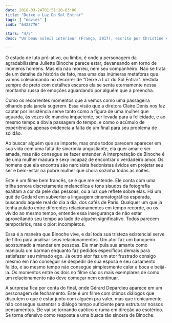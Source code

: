 ```yaml
---
date: 2018-03-24T01:51:20-03:00
title: "Deixe a Luz Do Sol Entrar"
tags: [ "movies" ]
imdb: "6423776"

stars: "4/5"
desc: "Un beau soleil intérieur (França, 2017), escrito por Christine Angot, Claire Denis , dirigido por Claire Denis, com Juliette Binoche, Xavier Beauvois, Philippe Katerine. Crítica escrita para o site CinemAqui."

---
```

O estado de luto pró-ativo, ou limbo, é onde a personagem da agradabilíssima Juliette Binoche parece estar, devaneando em torno de inúmeros homens. Mas ela não morreu, nem seu companheiro. Não se trata de um detalhe da história de fato, mas uma das inúmeras metáforas que vamos colecionando no decorrer de "Deixe a Luz do Sol Entrar". Vestida sempre de preto com detalhes escuros ela se senta eternamente nessa montanha russa de emoções aguardando por alguém que a preencha.

Como os recorrentes momentos que a vemos como uma passageira olhando pela janela sugerem. Essa visão que a diretora Claire Denis nos faz captar por insistência serve tanto como a figura de uma mulher que aguarda, às vezes de maneira impaciente, ser levada para a felicidade, e ao mesmo tempo a óbvia passagem do tempo, e como o acúmulo de experiências apenas evidencia a falta de um final para seu problema de solidão.

Ao buscar alguém que se importe, mas onde todos parecem aparecer em sua vida com uma falta de sincronia angustiante, ela quer amar e ser amada, mas não consegue se fazer entender. A interpretação de Binoche é de uma mulher madura e sexy incapaz de encontrar o verdadeiro amor. Os homens que ela encontra são narcisista hedonistas ávidos em projetar seu ser e bem-estar na pobre mulher que chora sozinha todas as noites.

Este é um filme bem francês, se é que me entende. Ele conta com uma trilha sonora discretamente melancólica e tons sisudos da fotografia exaltam a cor da pele das pessoas, ou a luz que reflete sobre elas. Há um quê de Godard em subverter a linguagem cinematográfica esperada, buscando aquele real do dia a dia, dos cafés de Paris. Qualquer um que já tenha pulado entre diferentes relacionamentos em tempo recorde, ou os vivido ao mesmo tempo, entende essa insegurança de não estar aproveitando seu tempo ao lado de alguém significativo. Todos parecem temporários, mas o pior: incompletos.

Essa é a maneira que Binoche vive, e daí toda sua tristeza existencial serve de filtro para analisar seus relacionamentos. Um ator faz um banqueiro acostumado a mandar em pessoas. Ele manipula sua amante como manipula um barman enquanto faz pedidos específicos demais para satisfazer seu mimado ego. Já outro ator faz um ator frustrado consigo mesmo em não conseguir se despedir de sua esposa e seu casamento falido, e ao mesmo tempo não consegue simplesmente calar a boca e beijá-la. Os momentos entre os dois no filme são os mais exemplares de como um relacionamento não deve começar nem continuar.

A surpresa fica por conta do final, onde Gérard Depardieu aparece em um personagem de fechamento. Este é um filme com ótimos diálogos que discutem o que é estar junto com alguém pra valer, mas que ironicamente não consegue sustentar o diálogo tempo suficiente para estruturar nossos pensamentos. Ele vai se tornando caótico e ruma em direção ao esotérico. Se torna ofensivo como resposta a uma busca tão sincera de Binoche.

